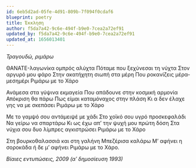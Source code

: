 ```yaml
---
id: 6eb5d2ad-05fe-4d91-809b-7f094f0cdaf6
blueprint: poetry
title: Έκκληση
author: f5da7a42-9c6e-494f-b9e0-7cea2a72ef91
updated_by: f5da7a42-9c6e-494f-b9e0-7cea2a72ef91
updated_at: 1656013401
---
```

_Τραγουδώ, ριμάρω_

ΘΑΝATE-λαγωνίκα ομπρός αλύχτα
Πόταμε που ξεχύνεσαι τη νύχτα
Στον αργυρό μου φάρο
Στην ακατήχητη σιωπή στα μέρη
Που ροκανίζεις μέρα-μεσημέρι
Ριμάρω με το Χάρο

Ανάμεσα στα γύψινα εκμαγεία
Που απάδουνε στην κοσμική αρμονία
Απόκριση θα πάρω
Πως είμαι καταμόναχος στην πλάση
Κι α δεν έλαχε γης να με σκεπάσει
Ριμάρω με το Χάρο

Με το γαμψό σου αντάμειψέ με χάδι
Στο χοϊκό σου υγρό προσκεφαλάδι
Να γείρω να σπαρτάρω
Κι ως έχω απ’ την ψυχή μου πρώτη δόση
Στα νύχια σου δυο λίμπρες αγκιστρώσει
Ριμάρω με το Χάρο

Στη βουρκοθαλασσιά και στη γαλήνη
Μπεζέρισα καλάρω
Μ’ αφήνει η σοροκάδα ή δε μ’ αφήνει
Ριμάρω με το Χάρο.

_Βίαιες εντυπώσεις, 2009 (αʹ δημοσίευση 1993)_